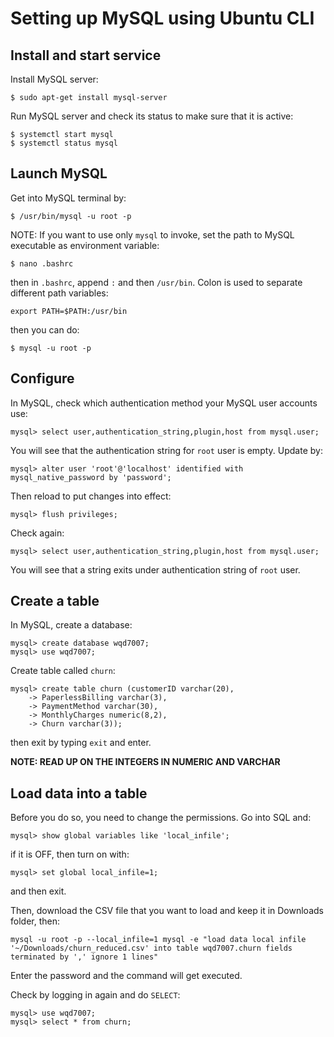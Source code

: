 # Setting up MySQL using Ubuntu CLI

## Install and start service
Install MySQL server:
```
$ sudo apt-get install mysql-server
```
Run MySQL server and check its status to make sure that it is active:
```
$ systemctl start mysql
$ systemctl status mysql
```

## Launch MySQL
Get into MySQL terminal by:
```
$ /usr/bin/mysql -u root -p
```
NOTE: If you want to use only `mysql` to invoke, set the path to MySQL executable as environment variable:
```
$ nano .bashrc
```
then in `.bashrc`, append `:` and then `/usr/bin`. Colon is used to separate different path variables:
```
export PATH=$PATH:/usr/bin
```
then you can do:
```
$ mysql -u root -p
```

## Configure
In MySQL, check which authentication method your MySQL user accounts use:
```
mysql> select user,authentication_string,plugin,host from mysql.user;
```
You will see that the authentication string for `root` user is empty. Update by:
```
mysql> alter user 'root'@'localhost' identified with mysql_native_password by 'password';
```
Then reload to put changes into effect:
```
mysql> flush privileges;
```
Check again:
```
mysql> select user,authentication_string,plugin,host from mysql.user;
```
You will see that a string exits under authentication string of `root` user.

## Create a table
In MySQL, create a database:
```
mysql> create database wqd7007;
mysql> use wqd7007;
```
Create table called `churn`:
```
mysql> create table churn (customerID varchar(20),
    -> PaperlessBilling varchar(3),
    -> PaymentMethod varchar(30),
    -> MonthlyCharges numeric(8,2),
    -> Churn varchar(3));
```
then exit by typing `exit` and enter.

**NOTE: READ UP ON THE INTEGERS IN NUMERIC AND VARCHAR**

## Load data into a table
Before you do so, you need to change the permissions. Go into SQL and:
```
mysql> show global variables like 'local_infile';
```
if it is OFF, then turn on with:
```
mysql> set global local_infile=1;
```
and then exit.

Then, download the CSV file that you want to load and keep it in Downloads folder, then:
```
mysql -u root -p --local_infile=1 mysql -e "load data local infile '~/Downloads/churn_reduced.csv' into table wqd7007.churn fields terminated by ',' ignore 1 lines"
```
Enter the password and the command will get executed.

Check by logging in again and do `SELECT`:
```
mysql> use wqd7007;
mysql> select * from churn;
```
